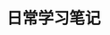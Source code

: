 ---
title: 日常学习笔记
description: 本目录收纳了所有我在日常学习过程中的笔记，希望能够让你有所收获！
image:

# Badge style
style:
    background: "#0f9d0f"
    color: "#fff"
---